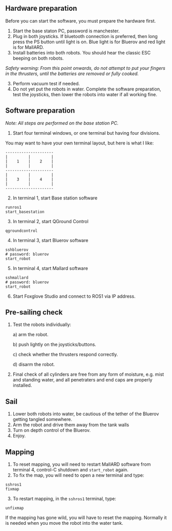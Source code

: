 ## Hardware preparation
Before you can start the software, you must prepare the hardware first.

1. Start the base staton PC, password is manchester.
2. Plug in both joysticks. If bluetooth connection is preferred, then long press the PS button until light is on. Blue light is for Bluerov and red light is for MallARD.
3. Install batteries into both robots. You should hear the classic ESC beeping on both robots.

*Safety warning: From this point onwards, do not attempt to put your fingers in the thrusters, until the batteries are removed or fully cooked.*

3. Perform vacuum test if needed.
4. Do not yet put the robots in water. Complete the software preparation, test the joysticks, then lower the robots into water if all working fine.

## Software preparation

_Note: All steps are performed on the base station PC._

1. Start four terminal windows, or one terminal but having four divisions.

You may want to have your own terminal layout, but here is what I like:
```
---------------------
|         |         |
|    1    |    2    |
|         |         |
---------------------
|         |         |
|    3    |    4    |
|         |         |
---------------------
```

2. In terminal 1, start Base station software
```shell
runros1
start_basestation
```

3. In terminal 2, start QGround Control
```shell
qgroundcontrol
```

4. In terminal 3, start Bluerov software
```shell
sshbluerov
# password: bluerov
start_robot
```

5. In terminal 4, start Mallard software
```shell
sshmallard
# password: bluerov
start_robot
```

6. Start Foxglove Studio and connect to ROS1 via IP address.

## Pre-sailing check
1. Test the robots individually:

   a) arm the robot.
   
   b) push lightly on the joysticks/buttons.
   
   c) check whether the thrusters respond correctly.

   d) disarm the robot.
   
3. Final check of all cylinders are free from any form of moisture, e.g. mist and standing water, and all penetraters and end caps are properly installed.

## Sail
1. Lower both robots into water, be cautious of the tether of the Bluerov getting tangled somewhere.
2. Arm the robot and drive them away from the tank walls
3. Turn on depth control of the Bluerov.
4. Enjoy.

## Mapping
1. To reset mapping, you will need to restart MallARD software from terminal 4, control-C shutdown and `start_robot` again.
2. To fix the map, you will need to open a new terminal and type:
```
sshros1
fixmap
```
3. To restart mapping, in the `sshros1` terminal, type:
```
unfixmap
```

If the mapping has gone wild, you will have to reset the mapping. Normally it is needed when you move the robot into the water tank.
